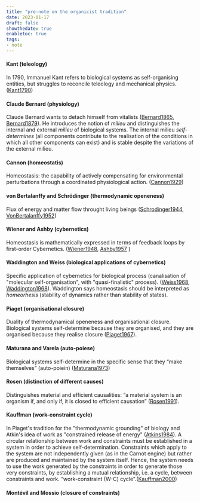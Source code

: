 ```yaml
---
title: "pre-note on the organicist tradition"
date: 2023-01-17
draft: false
showthedate: true
enabletoc: true
tags:
- note
---
```


#### Kant (teleology)
In 1790, Immanuel Kant refers to biological systems as self-organising entities, but struggles to reconcile teleology and mechanical physics. ([Kant1790](reference/Kant1790.md))

#### Claude Bernard (physiology)
Claude Bernard wants to detach himself from vitalists ([Bernard1865](reference/Bernard1865.md), [Bernard1879](reference/Bernard1879.md)). 
He introduces the notion of *milieu* and distinguishes the internal and external *milieu* of biological systems. 
The internal milieu *self-determines* (all components contribute to the realisation of the conditions in which all other components can exist) and is stable despite the variations of the external milieu. 

#### Cannon (homeostatis)
Homeostasis: the capability of actively compensating for environmental perturbations through a coordinated physiological action. ([Cannon1929](reference/Cannon1929.md))

#### von Bertalanffy and Schrödinger (thermodynamic openeness)
Flux of energy and matter flow throught living beings ([Schrodinger1944](reference/Schrodinger1944.md), [VonBertalanffy1952](reference/VonBertalanffy1952.md))

#### Wiener and Ashby (cybernetics)
Homeostasis is mathematically expressed in terms of feedback loops by first-order Cybernetics. ([Wiener1948](reference/Wiener1948.md), [Ashby1957](reference/Ashby1957.md) )

#### Waddington and Weiss (biological applications of cybernetics)
Specific application of cybernetics for biological process (canalisation of "molecular self-organisation", with "quasi-finalistic" process). ([Weiss1968](reference/Weiss1968.md), [Waddington1968](reference/Waddington1968.md)). 
Waddington says homeostasis should be interpreted as *homeorhesis* (stability of dynamics rather than stability of states). 

#### Piaget (organisational closure)
Duality of thermodynamical openeness and organisational closure. Biological systems self-determine because they are organised, and they are organised because they realise closure ([Piaget1967](reference/Piaget1967.md)). 

#### Maturana and Varela (auto-poiese)
Biological systems self-determine in the specific sense that they “make themselves” (auto-poiein) ([Maturana1973](reference/Maturana1973.md)) 

#### Rosen (distinction of different causes)
Distinguishes material and efficient causalities: “a material system is an organism if, and only if, it is closed to efficient causation” ([Rosen1991](reference/Rosen1991.md)).  

#### Kauffman (work-constraint cycle)
In Piaget's tradition for the "thermodynamic grounding" of biology and Atkin's idea  of work as "constrained release of energy" ([Atkins1984](reference/Atkins1984.md)). A circular relationship between work and constraints must be established in a system in order to achieve self-determination. Constraints which apply to the system are not independently given (as in the Carnot engine) but rather are produced and maintained by the system itself. Hence, the system needs to use the work generated by the constraints in order to generate those very constraints, by establishing a mutual relationship, i.e. a cycle, between constraints and work. “work-constraint (W-C) cycle”.([Kauffman2000](reference/Kauffman2000.md))

#### Montévil and Mossio (closure of constraints)
